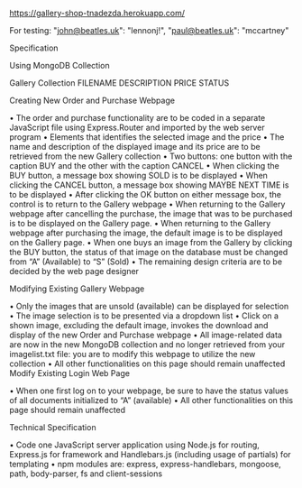 https://gallery-shop-tnadezda.herokuapp.com/


For testing:
    "john@beatles.uk": "lennonj!",
    "paul@beatles.uk": "mccartney"




Specification 

Using MongoDB Collection

Gallery Collection
FILENAME	DESCRIPTION	PRICE	STATUS


Creating New Order and Purchase Webpage

•	The order and purchase functionality are to be coded in a separate JavaScript file using Express.Router and imported by the web server program
•	Elements that identifies the selected image and the price 
•	The name and description of the displayed image and its price are to be retrieved from the new Gallery collection
•	Two buttons: one button with the caption BUY and the other with the caption CANCEL
•	When clicking the BUY button, a message box showing SOLD is to be displayed
•	When clicking the CANCEL button, a message box showing MAYBE NEXT TIME is to be displayed
•	After clicking the OK button on either message box, the control is to return to the Gallery webpage
•	When returning to the Gallery webpage after cancelling the purchase, the image that was to be purchased is to be displayed on the Gallery page.
•	When returning to the Gallery webpage after purchasing the image, the default image is to be displayed on the Gallery page.
•	When one buys an image from the Gallery by clicking the BUY button, the status of that image on the database must be changed from “A” (Available) to “S” (Sold)
•	The remaining design criteria are to be decided by the web page designer

Modifying Existing Gallery Webpage

•	Only the images that are unsold (available) can be displayed for selection
•	The image selection is to be presented via a dropdown list
•	Click on a shown image, excluding the default image, invokes the download and display of the new Order and Purchase webpage
•	All image-related data are now in the new MongoDB collection and no longer retrieved from your imagelist.txt file: you are to modify this webpage to utilize the new collection
•	All other functionalities on this page should remain unaffected
Modify Existing Login Web Page

•	When one first log on to your webpage, be sure to have the status values of all documents initialized to “A” (available)
•	All other functionalities on this page should remain unaffected

Technical Specification

•	Code one JavaScript server application using Node.js for routing, Express.js for framework and Handlebars.js (including usage of partials) for templating 
•	npm modules are: express, express-handlebars, mongoose, path, body-parser, fs and client-sessions

